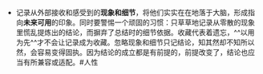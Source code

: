 - 记录从外部接收和感受到的**现象和细节**，将他们实实在在地落于大脑，形成指向**未来可用**的印象。同时要警惕一个顽固的习惯：只草草地记录从零散的现象里慌乱提炼出的结论，而摒弃了总结时的细节依据。收藏代表着遗忘，^^以用为先^^才不会让记录成为收藏。忽略现象和细节只记结论，知其然却不知所以然，会容易变得固执。因为结论的成立都是有前提的，前提改变了，结论也应当有所兼容或适配。#人性